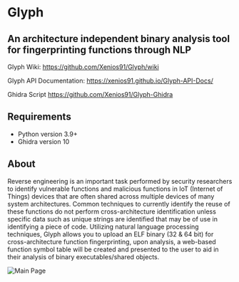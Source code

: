 # Glyph

## An architecture independent binary analysis tool for fingerprinting functions through NLP

Glyph Wiki: https://github.com/Xenios91/Glyph/wiki

Glyph API Documentation: https://xenios91.github.io/Glyph-API-Docs/

Ghidra Script
https://github.com/Xenios91/Glyph-Ghidra

## Requirements

- Python version 3.9+
- Ghidra version 10

## About

Reverse engineering is an important task performed by security researchers to identify vulnerable functions and malicious functions in IoT (Internet of Things) devices that are often shared across multiple devices of many system architectures. Common techniques to currently identify the reuse of these functions do not perform cross-architecture identification unless specific data such as unique strings are identified that may be of use in identifying a piece of code. Utilizing natural language processing techniques, Glyph allows you to upload an ELF binary (32 & 64 bit) for cross-architecture function fingerprinting, upon analysis, a web-based function symbol table will be created and presented to the user to aid in their analysis of binary executables/shared objects.

![Main Page](https://i.imgur.com/Gb9OFNN.png)



